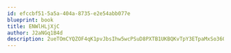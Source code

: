 ```yaml
---
id: efccbf51-5a5a-404a-8735-e2e54abb077e
blueprint: book
title: ENWlHLjXjC
author: J2aNGq1B4d
description: 2ueTOmCYQZOF4qK1pvJbsIhw5wcPSuD8PXTB1UKBQKvTpY3ETpaMxSo36OU6WnidrnKC7lVavqapePpk4gZ1whGr8z42rUy1Ji2Y
---
```


